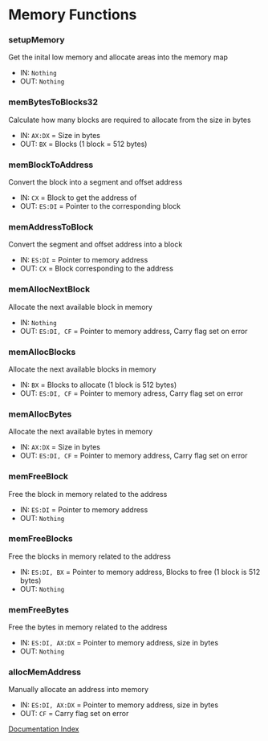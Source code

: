 # Memory Functions

### setupMemory
Get the inital low memory and allocate areas into the memory map
* IN: `Nothing`
* OUT: `Nothing`

### memBytesToBlocks32
Calculate how many blocks are required to allocate from the size in bytes
* IN: `AX:DX` = Size in bytes
* OUT: `BX` = Blocks (1 block = 512 bytes)

### memBlockToAddress
Convert the block into a segment and offset address
* IN: `CX` = Block to get the address of
* OUT: `ES:DI` = Pointer to the corresponding block

### memAddressToBlock
Convert the segment and offset address into a block
* IN: `ES:DI` = Pointer to memory address
* OUT: `CX` = Block corresponding to the address

### memAllocNextBlock
Allocate the next available block in memory
* IN: `Nothing`
* OUT: `ES:DI, CF` = Pointer to memory address, Carry flag set on error

### memAllocBlocks
Allocate the next available blocks in memory
* IN: `BX` = Blocks to allocate (1 block is 512 bytes)
* OUT: `ES:DI, CF` = Pointer to memory adress, Carry flag set on error

### memAllocBytes
Allocate the next available bytes in memory
* IN: `AX:DX` = Size in bytes
* OUT: `ES:DI, CF` = Pointer to memory address, Carry flag set on error

### memFreeBlock
Free the block in memory related to the address
* IN: `ES:DI` = Pointer to memory address
* OUT: `Nothing`

### memFreeBlocks
Free the blocks in memory related to the address
* IN: `ES:DI, BX` = Pointer to memory address, Blocks to free (1 block is 512 bytes)
* OUT: `Nothing`

### memFreeBytes
Free the bytes in memory related to the address
* IN: `ES:DI, AX:DX` = Pointer to memory address, size in bytes
* OUT: `Nothing`

### allocMemAddress
Manually allocate an address into memory
* IN: `ES:DI, AX:DX` = Pointer to memory address, size in bytes
* OUT: `CF` = Carry flag set on error

[Documentation Index](../doc_index.md)
